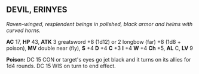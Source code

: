 ## DEVIL, ERINYES

_Raven-winged, resplendent beings in polished, black armor and helms with curved horns._

**AC** 17, **HP** 43, **ATK** 3 greatsword +8 (1d12) or 2 longbow (far) +8 (1d8 + poison), **MV** double near (fly), **S** +4 **D** +4 **C** +3 **I** +4 **W** +4 **Ch** +5, **AL** C, **LV** 9

**Poison:** DC 15 CON or target's eyes go jet black and it turns on its allies for 1d4 rounds. DC 15 WIS on turn to end effect.

